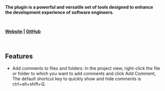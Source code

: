 <p><b>The plugin is a powerful and versatile set of tools designed to enhance the development experience of software engineers.</b></p>
<br/>
<p>
    <b>
        <a href="https://docs.mumu.baby/">Website</a> |
        <a href="https://github.com/conifercone/mumu-intellij-plugin">GitHub</a>
    </b>
</p>
<br/>
<h2>Features</h2>
<ul>
    <li>Add comments to files and folders: In the project view, right-click the file or folder to which you want to add comments and click Add Comment, The default shortcut key to quickly show and hide comments is ctrl+alt+shift+Q.</li>
</ul>

